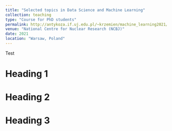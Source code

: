 ```yaml
---
title: "Selected topics in Data Science and Machine Learning"
collection: teaching
type: "Course for PhD students"
permalink: http://antykoza.if.uj.edu.pl/~krzemien/machine_learning2021/ 
venue: "National Centre for Nuclear Research (NCBJ)"
date: 2021
location: "Warsaw, Poland"
---
```

Test

Heading 1
======

Heading 2
======

Heading 3
======
